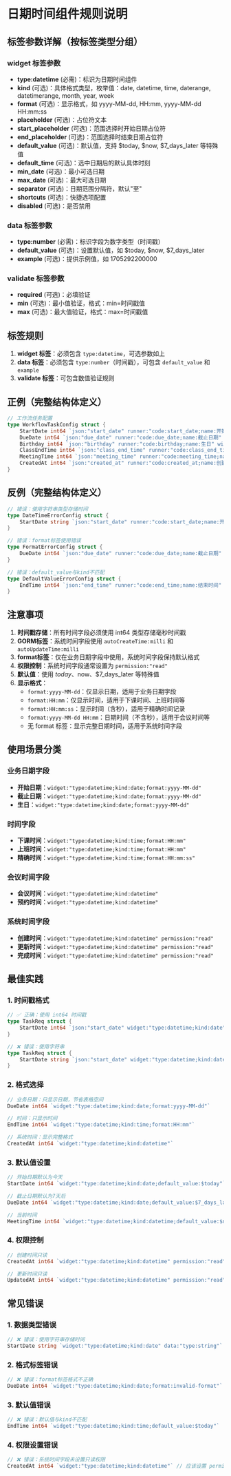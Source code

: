 # 日期时间组件规则说明

## 标签参数详解（按标签类型分组）

### widget 标签参数
- **type:datetime** (必需)：标识为日期时间组件
- **kind** (可选)：具体格式类型，枚举值：date, datetime, time, daterange, datetimerange, month, year, week
- **format** (可选)：显示格式，如 yyyy-MM-dd, HH:mm, yyyy-MM-dd HH:mm:ss
- **placeholder** (可选)：占位符文本
- **start_placeholder** (可选)：范围选择时开始日期占位符
- **end_placeholder** (可选)：范围选择时结束日期占位符
- **default_value** (可选)：默认值，支持 $today, $now, $7_days_later 等特殊值
- **default_time** (可选)：选中日期后的默认具体时刻
- **min_date** (可选)：最小可选日期
- **max_date** (可选)：最大可选日期
- **separator** (可选)：日期范围分隔符，默认"至"
- **shortcuts** (可选)：快捷选项配置
- **disabled** (可选)：是否禁用

### data 标签参数
- **type:number** (必需)：标识字段为数字类型（时间戳）
- **default_value** (可选)：设置默认值，如 $today, $now, $7_days_later
- **example** (可选)：提供示例值，如 1705292200000

### validate 标签参数
- **required** (可选)：必填验证
- **min** (可选)：最小值验证，格式：min=时间戳值
- **max** (可选)：最大值验证，格式：max=时间戳值

## 标签规则
1. **widget 标签**：必须包含 `type:datetime`，可选参数如上
2. **data 标签**：必须包含 `type:number`（时间戳），可包含 `default_value` 和 `example`
3. **validate 标签**：可包含数值验证规则

## 正例（完整结构体定义）
```go
// 工作流任务配置
type WorkflowTaskConfig struct {
    StartDate int64 `json:"start_date" runner:"code:start_date;name:开始日期" widget:"type:datetime;kind:date;format:yyyy-MM-dd;placeholder:请选择开始日期" data:"type:number;default_value:$today;example:1705292200000" validate:"required"`
    DueDate int64 `json:"due_date" runner:"code:due_date;name:截止日期" widget:"type:datetime;kind:date;format:yyyy-MM-dd;placeholder:请选择截止日期" data:"type:number;default_value:$7_days_later;example:1705897600000" validate:"required"`
    Birthday int64 `json:"birthday" runner:"code:birthday;name:生日" widget:"type:datetime;kind:date;format:yyyy-MM-dd;placeholder:请选择生日" data:"type:number;example:694224000000"`
    ClassEndTime int64 `json:"class_end_time" runner:"code:class_end_time;name:下课时间" widget:"type:datetime;kind:time;format:HH:mm;placeholder:请选择结束时间" data:"type:number;example:1705309800000"`
    MeetingTime int64 `json:"meeting_time" runner:"code:meeting_time;name:会议时间" widget:"type:datetime;kind:datetime;placeholder:请选择会议时间" data:"type:number;example:1705467600000"`
    CreatedAt int64 `json:"created_at" runner:"code:created_at;name:创建时间" widget:"type:datetime;kind:datetime" data:"type:number;example:1705292200000" permission:"read"`
}
```

## 反例（完整结构体定义）
```go
// 错误：使用字符串类型存储时间
type DateTimeErrorConfig struct {
    StartDate string `json:"start_date" runner:"code:start_date;name:开始日期" widget:"type:datetime;kind:date" data:"type:string;example:2025-01-15" validate:"required"`
}

// 错误：format标签使用错误
type FormatErrorConfig struct {
    DueDate int64 `json:"due_date" runner:"code:due_date;name:截止日期" widget:"type:datetime;kind:date;format:invalid-format" data:"type:number;example:1705897600000" validate:"required"`
}

// 错误：default_value与kind不匹配
type DefaultValueErrorConfig struct {
    EndTime int64 `json:"end_time" runner:"code:end_time;name:结束时间" widget:"type:datetime;kind:time;default_value:$today" data:"type:number;example:1705309800000"`
}
```

## 注意事项
1. **时间戳存储**：所有时间字段必须使用 int64 类型存储毫秒时间戳
2. **GORM标签**：系统时间字段使用 `autoCreateTime:milli` 和 `autoUpdateTime:milli`
3. **format标签**：仅在业务日期字段中使用，系统时间字段保持默认格式
4. **权限控制**：系统时间字段通常设置为 `permission:"read"`
5. **默认值**：使用 $today、$now、$7_days_later 等特殊值
6. **显示格式**：
   - `format:yyyy-MM-dd`：仅显示日期，适用于业务日期字段
   - `format:HH:mm`：仅显示时间，适用于下课时间、上班时间等
   - `format:HH:mm:ss`：显示时间（含秒），适用于精确时间记录
   - `format:yyyy-MM-dd HH:mm`：日期时间（不含秒），适用于会议时间等
   - 无 format 标签：显示完整日期时间，适用于系统时间字段

## 使用场景分类

### 业务日期字段
- **开始日期**：`widget:"type:datetime;kind:date;format:yyyy-MM-dd"`
- **截止日期**：`widget:"type:datetime;kind:date;format:yyyy-MM-dd"`
- **生日**：`widget:"type:datetime;kind:date;format:yyyy-MM-dd"`

### 时间字段
- **下课时间**：`widget:"type:datetime;kind:time;format:HH:mm"`
- **上班时间**：`widget:"type:datetime;kind:time;format:HH:mm"`
- **精确时间**：`widget:"type:datetime;kind:time;format:HH:mm:ss"`

### 会议时间字段
- **会议时间**：`widget:"type:datetime;kind:datetime"`
- **预约时间**：`widget:"type:datetime;kind:datetime"`

### 系统时间字段
- **创建时间**：`widget:"type:datetime;kind:datetime" permission:"read"`
- **更新时间**：`widget:"type:datetime;kind:datetime" permission:"read"`
- **完成时间**：`widget:"type:datetime;kind:datetime" permission:"read"`

## 最佳实践

### 1. 时间戳格式
```go
// ✅ 正确：使用 int64 时间戳
type TaskReq struct {
    StartDate int64 `json:"start_date" widget:"type:datetime;kind:date" data:"type:number"`
}

// ❌ 错误：使用字符串
type TaskReq struct {
    StartDate string `json:"start_date" widget:"type:datetime;kind:date" data:"type:string"`
}
```

### 2. 格式选择
```go
// 业务日期：只显示日期，节省表格空间
DueDate int64 `widget:"type:datetime;kind:date;format:yyyy-MM-dd"`

// 时间：只显示时间
EndTime int64 `widget:"type:datetime;kind:time;format:HH:mm"`

// 系统时间：显示完整格式
CreatedAt int64 `widget:"type:datetime;kind:datetime"`
```

### 3. 默认值设置
```go
// 开始日期默认为今天
StartDate int64 `widget:"type:datetime;kind:date;default_value:$today"`

// 截止日期默认为7天后
DueDate int64 `widget:"type:datetime;kind:date;default_value:$7_days_later"`

// 当前时间
MeetingTime int64 `widget:"type:datetime;kind:datetime;default_value:$now"`
```

### 4. 权限控制
```go
// 创建时间只读
CreatedAt int64 `widget:"type:datetime;kind:datetime" permission:"read"`

// 更新时间只读
UpdatedAt int64 `widget:"type:datetime;kind:datetime" permission:"read"`
```

## 常见错误

### 1. 数据类型错误
```go
// ❌ 错误：使用字符串存储时间
StartDate string `widget:"type:datetime;kind:date" data:"type:string"`
```

### 2. 格式标签错误
```go
// ❌ 错误：format标签格式不正确
DueDate int64 `widget:"type:datetime;kind:date;format:invalid-format"`
```

### 3. 默认值错误
```go
// ❌ 错误：默认值与kind不匹配
EndTime int64 `widget:"type:datetime;kind:time;default_value:$today"`
```

### 4. 权限设置错误
```go
// ❌ 错误：系统时间字段未设置只读权限
CreatedAt int64 `widget:"type:datetime;kind:datetime"` // 应该设置 permission:"read"
``` 